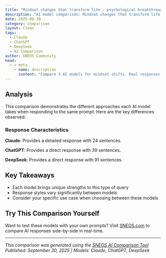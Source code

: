 ```yaml
---
title: "Mindset changes that transform life - psychological breakthroughs"
description: "AI model comparison: Mindset changes that transform life - psychological breakthroughs..."
date: 2025-09-30
category: comparison
layout: Clean
tags:
  - Claude
  - ChatGPT
  - DeepSeek
  - AI Comparison
author: SNEOS Community
head:
  - - meta
    - name: description
      content: "Compare 3 AI models for mindset shifts. Real responses from Claude, ChatGPT, DeepSeek with detailed analysis."
---
```


<ChatComparison
  title="Mindset changes that transform life - psychological breakthroughs"
  prompt="Mindset changes that transform life - psychological breakthroughs"
  :responses='{"Claude": "# Transformative Mindset Shifts: Psychological Breakthroughs That Change Lives\n\n## **Core Mindset Transformations**\n\n### **1. Growth vs. Fixed Mindset**\n- **Fixed**: \u0022I\u0027m not good at this\u0022 \u2192 **Growth**: \u0022I\u0027m not good at this *yet*\u0022\n- **Impact**: Opens doors to learning, resilience, and continuous improvement\n- **Practice**: View challenges as opportunities, embrace \u0022failure\u0022 as data\n\n### **2. Internal vs. External Locus of Control**\n- **Shift**: From \u0022Things happen to me\u0022 \u2192 \u0022I influence my outcomes\u0022\n- **Breakthrough**: Realizing your response shapes your reality\n- **Result**: Increased agency, reduced victim mentality, proactive problem-solving\n\n### **3. Abundance vs. Scarcity Thinking**\n- **Scarcity**: \u0022There\u0027s not enough for everyone\u0022\n- **Abundance**: \u0022There are endless possibilities and resources\u0022\n- **Life change**: Better relationships, increased generosity, reduced anxiety about competition\n\n## **Profound Psychological Shifts**\n\n### **4. Present-Moment Awareness**\n- **From**: Constant mental time travel (past regrets, future worries)\n- **To**: Engaging fully with what\u0027s happening now\n- **Breakthrough**: Discovering that life only exists in the present moment\n\n### **5. Response vs. Reaction**\n- **Old pattern**: Automatic emotional reactions\n- **New approach**: Conscious choice in how you respond\n- **Viktor Frankl insight**: \u0022Between stimulus and response there is a space. In that space is our power to choose our response.\u0022\n\n### **6. Self-Compassion Revolution**\n- **Shift**: From harsh self-criticism to treating yourself like a good friend\n- **Impact**: Reduced anxiety, increased motivation, better emotional regulation\n- **Practice**: Ask \u0022What would I say to a friend in this situation?\u0022\n\n## **Relationship \u0026 Social Breakthroughs**\n\n### **7. Interdependence Understanding**\n- **Evolution**: Independent \u2192 Dependent \u2192 **Interdependent**\n- **Realization**: True strength comes from healthy mutual reliance\n- **Result**: Deeper connections, better teamwork, reduced isolation\n\n### **8. Assuming Positive Intent**\n- **Default shift**: From assuming malice to assuming good intentions\n- **Breakthrough**: Most people are doing their best with their current resources\n- **Impact**: Improved relationships, reduced conflict, increased empathy\n\n## **Identity \u0026 Purpose Shifts**\n\n### **9. Being vs. Doing Identity**\n- **From**: \u0022I am what I do/achieve/own\u0022\n- **To**: \u0022I am inherently valuable regardless of accomplishments\u0022\n- **Liberation**: Freedom from constant performance pressure\n\n### **10. Service-Oriented Purpose**\n- **Shift**: From \u0022What can I get?\u0022 to \u0022What can I give?\u0022\n- **Psychological benefit**: Increased meaning, reduced depression, stronger sense of purpose\n- **Paradox**: Often leads to receiving more than expected\n\n## **Practical Implementation Strategies**\n\n### **Daily Practices for Mindset Change**\n- **Morning intention setting**: Choose your mindset for the day\n- **Evening reflection**: Notice which mindset you operated from\n- **Reframe exercises**: Consciously shift perspective on challenges\n- **Gratitude practice**: Rewires brain toward abundance thinking\n\n### **Breakthrough Acceleration Techniques**\n- **Journaling prompts**: \u0022What if the opposite were true?\u0022\n- **Perspective taking**: View situations from multiple angles\n- **Meditation**: Creates space between thoughts and reactions\n- **Therapy/coaching**: External support for identifying blind spots\n\n## **Warning Signs You\u0027re Ready for a Breakthrough**\n\n- Feeling stuck despite trying harder\n- Recurring patterns that don\u0027t serve you\n- Chronic dissatisfaction despite external success\n- Sensing there\u0027s \u0022more\u0022 to life\n- Increased self-awareness but struggling to change\n\n## **The Compound Effect**\n\nThese mindset shifts often create cascading positive changes:\n- Better relationships lead to more opportunities\n- Increased self-compassion improves performance\n- Growth mindset enhances resilience\n- Present-moment awareness reduces anxiety\n\n**Remember**: Transformation is often gradual, then sudden. Small consistent shifts in thinking can lead to dramatic life changes over time.\n\nWould you like me to dive deeper into any specific mindset shift or explore techniques for implementing these changes?", "ChatGPT": "Certainly! Here are some key mindset changes and psychological breakthroughs that can profoundly transform one\u2019s life:\n\n### 1. Growth Mindset vs. Fixed Mindset\n- **Concept:** Coined by Carol Dweck, this is the belief that abilities and intelligence can be developed through effort and learning (growth mindset) rather than being fixed traits (fixed mindset).\n- **Impact:** Encourages embracing challenges, learning from criticism, and persisting despite setbacks, leading to continual self-improvement.\n\n### 2. Cognitive Restructuring\n- **Concept:** Identifying and challenging negative or irrational thoughts and replacing them with more balanced and constructive ones.\n- **Impact:** Helps reduce anxiety, depression, and stress, promoting healthier emotional regulation and decision-making.\n\n### 3. Acceptance and Commitment\n- **Concept:** Accepting thoughts and feelings without judgment and committing to actions aligned with personal values.\n- **Impact:** Enhances psychological flexibility, reduces suffering caused by avoidance, and fosters meaningful living.\n\n### 4. Self-Compassion vs. Self-Criticism\n- **Concept:** Treating oneself with kindness and understanding during failures instead of harsh self-judgment.\n- **Impact:** Builds resilience, reduces negative emotions, and motivates positive change through a supportive inner dialogue.\n\n### 5. Locus of Control Shift\n- **Concept:** Moving from an external locus of control (belief that outside forces control outcomes) to an internal locus of control (belief that one\u2019s own actions influence outcomes).\n- **Impact:** Increases motivation, responsibility, and empowerment to create desired life changes.\n\n### 6. Mindfulness and Present-Moment Awareness\n- **Concept:** Paying deliberate attention to the present moment non-judgmentally.\n- **Impact:** Reduces rumination and anxiety, enhances emotional regulation and overall well-being.\n\n### 7. Reframing Failure as Feedback\n- **Concept:** Viewing failures not as defeats but as opportunities to learn and grow.\n- **Impact:** Encourages persistence, creativity, and innovation in personal and professional life.\n\n### 8. Abundance Mindset vs. Scarcity Mindset\n- **Concept:** Believing there is enough success, wealth, and happiness for everyone (abundance) instead of thinking resources are limited (scarcity).\n- **Impact:** Fosters generosity, optimism, and collaboration rather than competition and fear.\n\n### 9. Embracing Uncertainty and Change\n- **Concept:** Developing comfort with the unknown and viewing change as an essential part of life.\n- **Impact:** Reduces anxiety about the future, enhances adaptability, and opens up new possibilities.\n\n### 10. Purpose-Driven Life Perspective\n- **Concept:** Aligning daily actions and goals with a larger sense of purpose or meaning.\n- **Impact:** Increases motivation, satisfaction, and resilience through a deeper connection to what truly matters.\n\n---\n\n### Additional Psychological Breakthroughs:\n\n- **Behavioral Activation:** Acting despite lack of motivation can improve mood and build momentum for change.\n- **Visualization and Mental Rehearsal:** Mentally practicing desired behaviors or outcomes enhances confidence and performance.\n- **The Power of Gratitude:** Regularly focusing on what one is thankful for improves mood and overall outlook on life.\n\n---\n\nBy consciously adopting these mindset shifts and psychological strategies, individuals can unlock new potentials, overcome obstacles more effectively, and experience transformative growth in their personal and professional lives. If you want, I can provide exercises or reading recommendations related to any of these topics!", "DeepSeek": "Of course. This is a powerful and profound topic. The most transformative psychological breakthroughs are not just about learning a new fact, but about a fundamental shift in how we see ourselves, others, and the world.\n\nThese mindset changes act as \u0022mental software updates,\u0022 altering our entire experience of reality. Here are some of the most life-changing psychological breakthroughs, broken down into what they are and how they transform your life.\n\n---\n\n### 1. The Shift from a Fixed Mindset to a Growth Mindset\n*(Pioneered by psychologist Carol Dweck)*\n\n* **The Old Mindset (Fixed):** \u0022My abilities are innate and unchangeable. I\u0027m either smart or I\u0027m not, talented or I\u0027m not. Challenges are threats that reveal my limitations.\u0022\n* **The Breakthrough (Growth):** \u0022My abilities can be developed through dedication and hard work. My potential is unknown and unknowable. Challenges are opportunities to grow.\u0022\n\n* **How It Transforms Life:**\n * **Embraces Challenges:** Instead of avoiding difficult tasks for fear of failure, you see them as the \u0022gym\u0022 for your brain.\n * **Resilience in Failure:** Setbacks are no longer a verdict on your identity, but feedback. You learn, adjust, and try again.\n * **Lifelong Learning:** You become a perpetual student of life, curious and open to improvement in every area.\n\n### 2. The Shift from External Validation to Internal Validation\n\n* **The Old Mindset (External):** \u0022My worth is determined by what others think of me. My success is measured by my title, salary, likes, and accolades.\u0022\n* **The Breakthrough (Internal):** \u0022My worth is inherent and non-negotiable. My validation comes from my own integrity, values, and effort. External outcomes are data, not definitions.\u0022\n\n* **How It Transforms Life:**\n * **Freedom from the Opinions of Others:** You stop being a puppet on other people\u0027s strings. Your choices become authentically yours.\n * **Reduced Anxiety and Comparison:** The exhausting race to \u0022keep up with the Joneses\u0022 loses its power. You define your own race.\n * **Deeper Relationships:** You connect with others from a place of wholeness, not neediness, leading to healthier dynamics.\n\n### 3. The Shift from Judgement to Curiosity\n\n* **The Old Mindset (Judgement):** \u0022This situation is bad. That person is wrong. My emotion (like anger) is a problem to be suppressed.\u0022\n* **The Breakthrough (Curiosity):** \u0022This situation is interesting. I wonder why that person acted that way? My emotion is a messenger\u2014what is it trying to tell me?\u0022\n\n* **How It Transforms Life:**\n * **Reduces Conflict:** You approach disagreements with a desire to understand, not to win, leading to better resolutions.\n * **Emotional Mastery:** Instead of being hijacked by emotions, you learn from them. Anger might signal a boundary violation; sadness might signal a deep value.\n * **Enhanced Problem-Solving:** Curiosity opens up possibilities that judgement shuts down. You ask \u0022How might we...?\u0022 instead of \u0022This will never work.\u0022\n\n### 4. The Shift from \u0022I am my thoughts\u0022 to \u0022I am the observer of my thoughts\u0022\n*(A core tenet of Mindfulness and Acceptance and Commitment Therapy - ACT)*\n\n* **The Old Mindset (Fusion):** \u0022My thoughts are reality. If I think \u0027I\u0027m a failure,\u0027 then I am one. I must control or eliminate negative thoughts.\u0022\n* **The Breakthrough (Defusion):** \u0022I am the sky, not the weather. Thoughts are just words and pictures passing through my awareness. I can notice them without having to obey them.\u0022\n\n* **How It Transforms Life:**\n * **Freedom from Negative Self-Talk:** The voice in your head loses its power. You can have the thought \u0022This is too hard\u0022 and still take the next step.\n * **Reduced Anxiety and Rumination:** You break the cycle of getting tangled in repetitive, unhelpful thoughts.\n * **Present-Moment Awareness:** You spend less time lost in stories about the past or future and more time engaged with the present.\n\n### 5. The Shift from Scarcity to Abundance\n\n* **The Old Mindset (Scarcity):** \u0022There\u0027s not enough to go around\u2014not enough love, success, money, or credit. Life is a zero-sum game.\u0022\n* **The Breakthrough (Abundance):** \u0022There is more than enough opportunity and success to share. Another\u0027s win does not mean my loss. Collaboration creates more for everyone.\u0022\n\n* **How It Transforms Life:**\n * **Generosity and Collaboration:** You freely share knowledge, connections, and praise, which builds stronger networks and attracts opportunity.\n * **Celebrating Others\u0027 Success:** You become a source of encouragement, which is magnetic and builds deep social capital.\n * **Openness to Opportunity:** You see possibilities everywhere instead of threats, leading to more creativity and innovation.\n\n### 6. The Shift from Reactivity to Responsibility (The \u0022Locus of Control\u0022)\n\n* **The Old Mindset (Reactivity):** \u0022My life is a product of my circumstances. Other people and external events *make* me feel and act a certain way.\u0022\n* **The Breakthrough (Responsibility/Response-Ability):** \u0022Between stimulus and response, there is a space. In that space is my power to choose my response. I am the author of my life.\u0022\n\n* **How It Transforms Life:**\n * **Empowerment:** You stop blaming others and your past. You reclaim your agency and recognize that you are always at choice.\n * **Proactive Living:** You move from being a passive passenger to the active driver of your life, setting goals and creating your reality.\n * **Improved Emotional Regulation:** You pause before reacting, choosing a thoughtful response instead of a destructive outburst.\n\n### How to Cultivate These Breakthroughs\n\nThese shifts don\u0027t happen by accident. They require intentional practice:\n\n1. **Catch the Old Pattern:** Notice when you\u0027re thinking from a fixed, external, or reactive mindset. Just noticing is the first step.\n2. **Name the New Mindset:** Literally say to yourself, \u0022That\u0027s my fixed mindset talking. What would my growth mindset say instead?\u0022\n3. **Ask Better Questions:** Shift from judgmental questions (\u0022Why is this happening *to* me?\u0022) to curious ones (\u0022What is this trying to teach me?\u0022).\n4. **Practice Mindfulness:** Meditation is the gym for learning to be the \u0022observer\u0022 of your thoughts.\n5. **Reframe Your Language:** Change your self-talk from \u0022I have to\u0022 to \u0022I get to\u0022 or \u0022I choose to.\u0022 Change \u0022This is a problem\u0022 to \u0022This is a challenge.\u0022\n\nThese breakthroughs are not one-time events but a continuous journey. Each small shift creates a ripple effect, fundamentally transforming your resilience, happiness, and capacity to create a life of purpose and meaning."}' 
  published-date="13:44"
/>

## Analysis

This comparison demonstrates the different approaches each AI model takes when responding to the same prompt. Here are the key differences observed:

### Response Characteristics

**Claude**: Provides a detailed response with 24 sentences. 

**ChatGPT**: Provides a direct response with 39 sentences. 

**DeepSeek**: Provides a direct response with 91 sentences. 

## Key Takeaways

- Each model brings unique strengths to this type of query
- Response styles vary significantly between models
- Consider your specific use case when choosing between these models

## Try This Comparison Yourself

Want to test these models with your own prompts? Visit [SNEOS.com](https://sneos.com) to compare AI responses side-by-side in real-time.

---

*This comparison was generated using the [SNEOS AI Comparison Tool](https://sneos.com)*
*Published: September 30, 2025 | Models: Claude, ChatGPT, DeepSeek*
